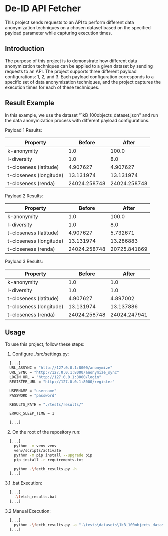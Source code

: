 # De-ID API Fetcher

This project sends requests to an API to perform different data anonymization techniques on a chosen dataset based on the specified payload parameter while capturing execution times.

## Introduction

The purpose of this project is to demonstrate how different data anonymization techniques can be applied to a given dataset by sending requests to an API. The project supports three different payload configurations: 1, 2, and 3. Each payload configuration corresponds to a specific set of data anonymization techniques, and the project captures the execution times for each of these techniques.

## Result Example

In this example, we use the dataset "1kB_100objects_dataset.json" and run the data anonymization process with different payload configurations.

Payload 1 Results:

| Property                 | Before       | After       |
|--------------------------|--------------|-------------|
| k-anonymity              | 1.0          | 100.0       |
| l-diversity              | 1.0          | 8.0         |
| t-closeness (latitude)   | 4.907627     | 4.907627    |
| t-closeness (longitude)  | 13.131974    | 13.131974   |
| t-closeness (renda)      | 24024.258748 | 24024.258748|

Payload 2 Results:

| Property                 | Before       | After       |
|--------------------------|--------------|-------------|
| k-anonymity              | 1.0          | 100.0       |
| l-diversity              | 1.0          | 8.0         |
| t-closeness (latitude)   | 4.907627     | 5.732671    |
| t-closeness (longitude)  | 13.131974    | 13.286883   |
| t-closeness (renda)      | 24024.258748 | 20725.841869|


Payload 3 Results:

| Property                 | Before       | After       |
|--------------------------|--------------|-------------|
| k-anonymity              | 1.0          | 1.0         |
| l-diversity              | 1.0          | 1.0         |
| t-closeness (latitude)   | 4.907627     | 4.897002    |
| t-closeness (longitude)  | 13.131974    | 13.137886   |
| t-closeness (renda)      | 24024.258748 | 24024.247941|


## Usage

To use this project, follow these steps:

1. Configure ./src/settings.py:

```bash
  [...]
  URL_ASSYNC = "http://127.0.0.1:8000/anonymize"
  URL_SYNC = "http://127.0.0.1:8000/anonymize_sync"
  LOGIN_URL = "http://127.0.0.1:8000/login"
  REGISTER_URL = "http://127.0.0.1:8000/register"

  USERNAME = "username"
  PASSWORD = "password"

  RESULTS_PATH = "./tests/results/"

  ERROR_SLEEP_TIME = 1

  [...]
```

2. On the root of the repository run:

```bash
  [...]
    python -m venv venv
    venv/scripts/activate
    python -m pip install --upgrade pip
    pip install -r requirements.txt

    python .\fecth_results.py -h
  [...]
```

3.1 .bat Execution:

```bash
  [...]
    .\fetch_results.bat
  [...]
```

3.2 Manual Execution:

```bash
  [...]
    python .\fecth_results.py -a ".\tests\datasets\1kB_100objects_dataset.json" -t 5 -p 1 -u 2
  [...]
```

